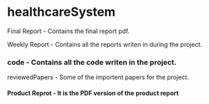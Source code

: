 # healthcareSystem


Final Report - Contains the final report pdf.

Weekly Report - Contains all the reports writen in during the project.

### code - Contains all the code writen in the project.

reviewedPapers - Some of the importent papers for the project.
#### Product Reprot - It is the PDF version of the product report
